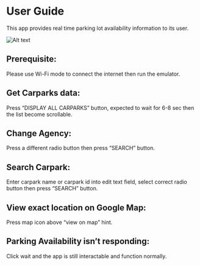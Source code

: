 
<h1>User Guide</h1>


This app provides real time parking lot availability information to its user.


![Alt text](https://cdn.discordapp.com/attachments/1051440791731576892/1051440831611015208/image.png "image demo")


<h2>Prerequisite: </h2>


Please use Wi-Fi mode to connect the internet then run the emulator.


<h2>Get Carparks data: </h2>


Press “DISPLAY ALL CARPARKS” button, expected to wait for 6-8 sec then the list become scrollable.
 
 
<h2>Change Agency: </h2>


Press a different radio button then press “SEARCH” button.
 

<h2>Search Carpark: </h2>


Enter carpark name or carpark id into edit text field, select correct radio button then press “SEARCH” button.
   
   
<h2>View exact location on Google Map: </h2>


Press map icon above “view on map” hint.
   
   
<h2>Parking Availability isn’t responding: </h2>


Click wait and the app is still interactable and function normally.
 
